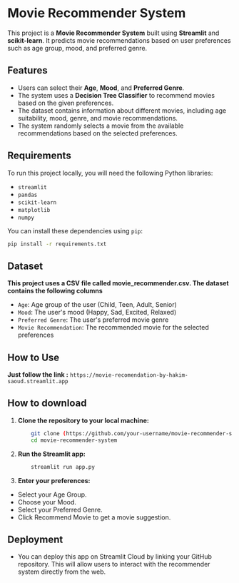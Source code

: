 # Movie Recommender System

This project is a **Movie Recommender System** built using **Streamlit** and **scikit-learn**. It predicts movie recommendations based on user preferences such as age group, mood, and preferred genre.

## Features
- Users can select their **Age**, **Mood**, and **Preferred Genre**.
- The system uses a **Decision Tree Classifier** to recommend movies based on the given preferences.
- The dataset contains information about different movies, including age suitability, mood, genre, and movie recommendations.
- The system randomly selects a movie from the available recommendations based on the selected preferences.

## Requirements

To run this project locally, you will need the following Python libraries:

- `streamlit`
- `pandas`
- `scikit-learn`
- `matplotlib`
- `numpy`

You can install these dependencies using `pip`:

```bash
pip install -r requirements.txt
```

## Dataset 
**This project uses a CSV file called movie_recommender.csv. The dataset contains the following columns**
- `Age`: Age group of the user (Child, Teen, Adult, Senior)
- `Mood`: The user's mood (Happy, Sad, Excited, Relaxed)
- `Preferred Genre`: The user's preferred movie genre
- `Movie Recommendation`: The recommended movie for the selected preferences

## How to Use
 **Just follow the link :** `https://movie-recomendation-by-hakim-saoud.streamlit.app`

## How to download 

1. **Clone the repository to your local machine:**
    ```bash
        git clone (https://github.com/your-username/movie-recommender-system.git)
        cd movie-recommender-system
    ```

2. **Run the Streamlit app:**
    ```bash
        streamlit run app.py
    ```
3. **Enter your preferences:**
- Select your Age Group.
- Choose your Mood.
- Select your Preferred Genre.
- Click Recommend Movie to get a movie suggestion.

## Deployment
- You can deploy this app on Streamlit Cloud by linking your GitHub repository. This will allow users to interact with the recommender system directly from the web.





